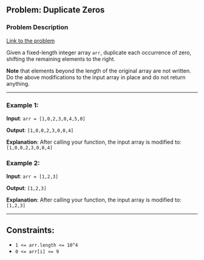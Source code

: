## Problem: Duplicate Zeros

### Problem Description
[Link to the problem](https://leetcode.com/explore/learn/card/fun-with-arrays/525/inserting-items-into-an-array/3245/)

Given a fixed-length integer array `arr`, duplicate each occurrence of zero, shifting the remaining elements to the right.

**Note** that elements beyond the length of the original array are not written. Do the above modifications to the input array in place and do not return anything.

---

### Example 1:

**Input**: `arr = [1,0,2,3,0,4,5,0]` 

**Output**: `[1,0,0,2,3,0,0,4]`

**Explanation**: After calling your function, the input array is modified to: `[1,0,0,2,3,0,0,4]`

### Example 2:

**Input**: `arr = [1,2,3]`

**Output**: `[1,2,3]`

**Explanation**: After calling your function, the input array is modified to: `[1,2,3]`

---

## Constraints:

 - `1 <= arr.length <= 10^4`
 - `0 <= arr[i] <= 9`
